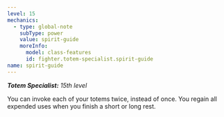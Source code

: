 ```yaml
---
level: 15
mechanics:
  - type: global-note
    subType: power
    value: spirit-guide
    moreInfo:
      model: class-features
      id: fighter.totem-specialist.spirit-guide
name: spirit-guide
---
```

_**Totem Specialist:** 15th level_
You can invoke each of your totems twice, instead of once. You regain all expended uses when you finish a short or long rest.